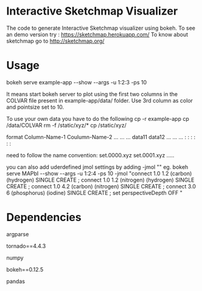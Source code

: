 # Interactive Sketchmap Visualizer

The code to generate Interactive Sketchmap visualizer using bokeh. 
To see an demo version try : https://sketchmap.herokuapp.com/
To know about sketchmap go to http://sketchmap.org/



# Usage

 bokeh serve example-app --show --args -u 1:2:3 -ps 10 
 
 It means start bokeh server to plot using the first two columns in the COLVAR file present in example-app/data/ folder. Use 3rd column as color and pointsize set to 10.  

To use your own data you have to do the following 
cp -r example-app  <your-app>
cp <SMAP-DATA-FILE> <your-app>/data/COLVAR
rm -f <your-app>/static/xyz/*
cp <your-xyz-files> <your-app>/static/xyz/

<SMAP-DATA-FILE> format
Column-Name-1 Coulumn-Name-2  ... ... ...
data11         data12         ... ... ...
  :              : 
  :              :
  :              :


<your-xyz-files> need to follow the name convention: set.0000.xyz set.0001.xyz .....


you can also add uderdefined jmol settings by adding -jmol "<jmol settings>"
 eg.
bokeh  serve MAPbI --show  --args -u 1:2:4 -ps 10 -jmol "connect 1.0 1.2 (carbon) (hydrogen) SINGLE CREATE ; connect 1.0 1.2 (nitrogen) (hydrogen) SINGLE CREATE ; connect 1.0 4.2 (carbon) (nitrogen) SINGLE CREATE ; connect 3.0 6 (phosphorus) (iodine) SINGLE CREATE ; set perspectiveDepth OFF " 

# Dependencies

argparse

tornado==4.4.3

numpy

bokeh==0.12.5

pandas
